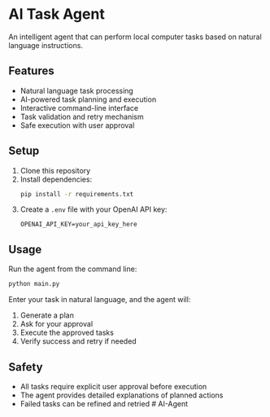 # AI Task Agent

An intelligent agent that can perform local computer tasks based on natural language instructions.

## Features

- Natural language task processing
- AI-powered task planning and execution
- Interactive command-line interface
- Task validation and retry mechanism
- Safe execution with user approval

## Setup

1. Clone this repository
2. Install dependencies:
   ```bash
   pip install -r requirements.txt
   ```
3. Create a `.env` file with your OpenAI API key:
   ```
   OPENAI_API_KEY=your_api_key_here
   ```

## Usage

Run the agent from the command line:
```bash
python main.py
```

Enter your task in natural language, and the agent will:
1. Generate a plan
2. Ask for your approval
3. Execute the approved tasks
4. Verify success and retry if needed

## Safety

- All tasks require explicit user approval before execution
- The agent provides detailed explanations of planned actions
- Failed tasks can be refined and retried # AI-Agent
